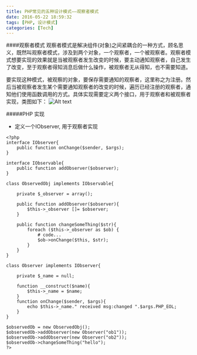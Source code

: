 ```yaml
---
title: PHP常见的五种设计模式——观察者模式
date: 2016-05-22 18:59:32
tags: [PHP, 设计模式]
categories: [Tech]
---
```

####观察者模式
观察者模式是解决组件(对象)之间紧耦合的一种方式，顾名思义，既然叫观察者模式，涉及到两个对象，一个观察者，一个被观察者。观察者模式想要实现的效果就是当被观察者发生改变的时候，要主动通知观察者，自己发生了改变，至于观察者得知消息后做什么操作，被观察者无从得知，也不需要知道。

要实现这种模式，被观察的对象，要保存需要通知的观察者，这里称之为注册。然后当被观察者发生某个需要通知观察者的改变的时候，遍历已经注册的观察者，通知他们使用函数调用的方式。具体实现需要定义两个接口，用于观察者和被观察者实现，类图如下：
![Alt text](/images/archive/blog/image/观察者模式.png)

<!--more-->

#####PHP 实现
* 定义一个IObserver, 用于观察者实现
```
<?php
interface IObserver{
	public function onChange($sender, $args);
}

interface IObservable{
	public function addObserver($observer);
}

class ObservedObj implements IObservable{

	private $_observer = array();

	public function addObserver($observer){
		$this->_observer []= $observer;
	}

	public function changeSomeThing($str){
		foreach ($this->_observer as $ob) {
			# code...
			$ob->onChange($this, $str);
		}
	}
}

class Observer implements IObserver{

	private $_name = null;

	function __construct($name){
		$this->_name = $name;
	}
	function onChange($sender, $args){
		echo $this->_name." received msg:changed ".$args.PHP_EOL;
	}
}

$observedOb = new ObservedObj();
$observedOb->addObserver(new Observer("ob1"));
$observedOb->addObserver(new Observer("ob2"));
$observedOb->changeSomeThing("hello");
?>
```
